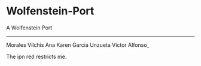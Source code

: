 Wolfenstein-Port
================

A Wolfenstein Port
_________________

Morales Vilchis Ana Karen
Garcia Unzueta Victor Alfonso_

The ipn red restricts me.
